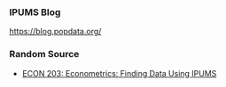 

### IPUMS Blog

https://blog.popdata.org/



### Random Source

- [ECON 203: Econometrics: Finding Data Using IPUMS](https://libguides.wellesley.edu/c.php?g=103349&p=7780171)

